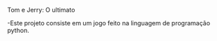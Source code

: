 Tom e Jerry: O ultimato

-Este projeto consiste em um jogo feito na linguagem de programação python.

